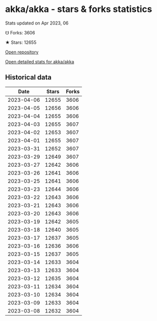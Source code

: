 # akka/akka - stars & forks statistics

Stats updated on Apr 2023, 06

☋ Forks: 3606

★ Stars: 12655

[Open repository](https://github.com/akka/akka)

[Open detailed stats for akka/akka](https://reviewgithub.com/rep/akka/akka)

## Historical data
| Date | Stars | Forks |
|------|-------|-------|
| 2023-04-06 | 12655 | 3606 | 
| 2023-04-05 | 12656 | 3606 | 
| 2023-04-04 | 12655 | 3606 | 
| 2023-04-03 | 12655 | 3607 | 
| 2023-04-02 | 12653 | 3607 | 
| 2023-04-01 | 12655 | 3607 | 
| 2023-03-31 | 12652 | 3607 | 
| 2023-03-29 | 12649 | 3607 | 
| 2023-03-27 | 12642 | 3606 | 
| 2023-03-26 | 12641 | 3606 | 
| 2023-03-25 | 12641 | 3606 | 
| 2023-03-23 | 12644 | 3606 | 
| 2023-03-22 | 12643 | 3606 | 
| 2023-03-21 | 12643 | 3606 | 
| 2023-03-20 | 12643 | 3606 | 
| 2023-03-19 | 12642 | 3605 | 
| 2023-03-18 | 12640 | 3605 | 
| 2023-03-17 | 12637 | 3605 | 
| 2023-03-16 | 12636 | 3606 | 
| 2023-03-15 | 12637 | 3605 | 
| 2023-03-14 | 12633 | 3604 | 
| 2023-03-13 | 12633 | 3604 | 
| 2023-03-12 | 12635 | 3604 | 
| 2023-03-11 | 12634 | 3604 | 
| 2023-03-10 | 12634 | 3604 | 
| 2023-03-09 | 12633 | 3604 | 
| 2023-03-08 | 12632 | 3604 | 

